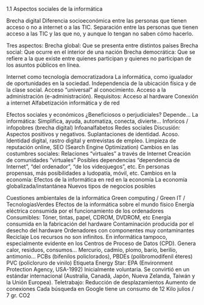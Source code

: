 1.1 Aspectos sociales de la informática

Brecha digital
	Diferencia socioeconómica entre las personas que tienen acceso o no a internet o a las TIC.
	Separación entre las personas que tienen acceso a las TIC y las que no, y aunque lo tengan no saben cómo hacerlo.

Tres aspectos:
	Brecha global: Que se presenta entre distintos países
	Brecha social: Que ocurre en el interior de una nación
	Brecha democrática: Que se refiere a la que existe entre quienes participan y quienes no participan de los asuntos públicos en línea.

Internet como tecnología democratizadora
	La informática, como igualador de oportunidades en la sociedad.
	Independencia de la ubicación física y de la clase social.
		Acceso “universal” al conocimiento.
		Acceso a la administración (e-administración).
Requisitos:
	Acceso al hardware
	Conexión a internet
	Alfabetización informática y de red

Efectos sociales y económicos
	¿Beneficiosos o perjudiciales? 
		Depende…
	La informática:
		Simplifica, ayuda, automatiza, conecta, divierte…
		Inforicos / infopobres (brecha digital)
		Infoanalfabetos
		Redes sociales
	Discusión:
		Aspectos positivos y negativos.
		Suplantaciones de identidad.
		Acoso.
		Identidad digital, rastro digital y entrevistas de empleo.
		Limpieza de reputación online, SEO (Search Engine Optimization)
	Cambios en las costumbres sociales:
		Relaciones “virtuales” a través de Internet
		Creación de comunidades “virtuales”
		Posibles dependencias
			“dependencia de Internet”, “del ordenador”, “de los videojuegos”, etc.
			En personas propensas, más posibilidades a ludopatía, móvil, etc.
	Cambios en la economía:
		Efectos de la informática en red en la economía
		La economía globalizada/instantánea
		Nuevos tipos de negocios posibles

Cuestiones ambientales de la informática
	Green computing / Green IT / TecnologíasVerdes
	Efectos de la informática sobre el mundo físico
		Energía eléctrica consumida por el funcionamiento de los ordenadores
		Consumibles: Tóner, tintas, papel, CDROM, DVDROM, etc
		Energía consumida en la fabricación del hardware
		Contaminación producida por el desecho del hardware
		Ordenadores con componentes muy contaminantes
		Reciclaje
	Los recursos no son infinitos.
		En informática tampoco, especialmente evidente en los Centros de Proceso de Datos (CPD).
	Genera calor, residuos, consumos…
		Mercurio, cadmio, plomo, bario, berilio, antimonio…
		PCBs (bifenilos policlorados), PBDEs (polibromodifenil éteres)
		PVC (policloruro de vinilo)
	Etiqueta Energy Star:
		EPA (Environment Protection Agency, USA-1992)
		Inicialmente voluntaria.
		Se convirtió en un estándar internacional (Australia, Canadá, Japón, Nueva Zelanda, Taiwán y la Unión Europea).
	Teletrabajo:
		Reducción de desplazamientos
		Aumento de conexiones
		Cada búsqueda en Google tiene un consumo de 12 Kilo julios / 7 gr. CO2




